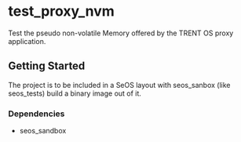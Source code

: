 # test\_proxy\_nvm

Test the pseudo non-volatile Memory offered by the TRENT OS proxy application.

## Getting Started

The project is to be included in a SeOS layout with seos\_sanbox (like
seos\_tests) build a binary image out of it.

### Dependencies

* seos\_sandbox
